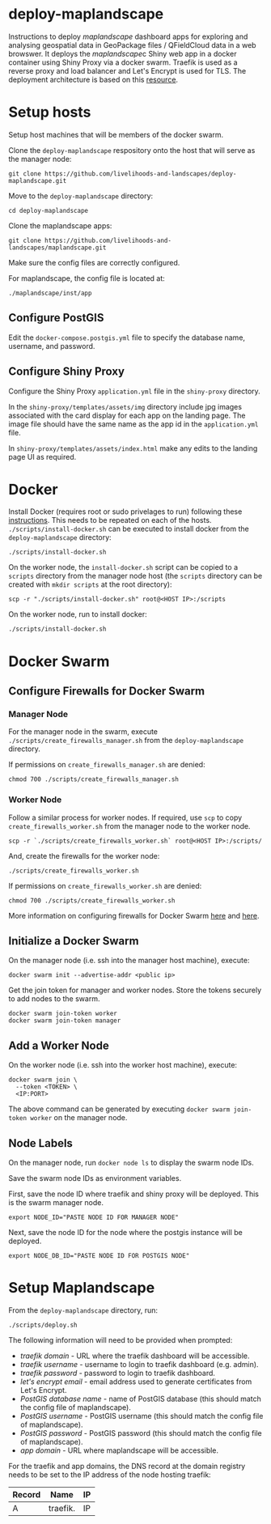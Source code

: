 # deploy-maplandscape

Instructions to deploy *maplandscape* dashboard apps for exploring and analysing geospatial data in GeoPackage files / QFieldCloud data in a web browswer. It deploys the *maplandscape*c Shiny web app in a docker container using Shiny Proxy via a docker swarm. Traefik is used as a reverse proxy and load balancer and Let's Encrypt is used for TLS. The deployment architecture is based on this [resource](https://www.databentobox.com/2020/05/31/shinyproxy-with-docker-swarm/).

# Setup hosts

Setup host machines that will be members of the docker swarm. 

Clone the `deploy-maplandscape` respository onto the host that will serve as the manager node:

```
git clone https://github.com/livelihoods-and-landscapes/deploy-maplandscape.git
```

Move to the `deploy-maplandscape` directory:

```
cd deploy-maplandscape
```

Clone the maplandscape apps:

```
git clone https://github.com/livelihoods-and-landscapes/maplandscape.git

```

Make sure the config files are correctly configured. 

For maplandscape, the config file is located at:

```
./maplandscape/inst/app
```

## Configure PostGIS

Edit the `docker-compose.postgis.yml` file to specify the database name, username, and password.

## Configure Shiny Proxy

Configure the Shiny Proxy `application.yml` file in the `shiny-proxy` directory. 

In the `shiny-proxy/templates/assets/img` directory include jpg images associated with the card display for each app on the landing page. The image file should have the same name as the app id in the `application.yml` file. 

In `shiny-proxy/templates/assets/index.html` make any edits to the landing page UI as required. 

# Docker 

Install Docker (requires root or sudo privelages to run) following these [instructions](https://docs.docker.com/engine/install/ubuntu/#install-using-the-repository). This needs to be repeated on each of the hosts. `./scripts/install-docker.sh` can be executed to install docker from the `deploy-maplandscape` directory:

```
./scripts/install-docker.sh
```

On the worker node, the `install-docker.sh` script can be copied to a `scripts` directory from the manager node host (the `scripts` directory can be created with `mkdir scripts` at the root directory):

```
scp -r "./scripts/install-docker.sh" root@<HOST IP>:/scripts
```

On the worker node, run to install docker: 
```
./scripts/install-docker.sh
```

# Docker Swarm 

## Configure Firewalls for Docker Swarm

### Manager Node

For the manager node in the swarm, execute `./scripts/create_firewalls_manager.sh` from the `deploy-maplandscape` directory.

If permissions on `create_firewalls_manager.sh` are denied:

```
chmod 700 ./scripts/create_firewalls_manager.sh
```

### Worker Node

Follow a similar process for worker nodes. If required, use `scp` to copy `create_firewalls_worker.sh` from the manager node to the worker node. 

```
scp -r `./scripts/create_firewalls_worker.sh` root@<HOST IP>:/scripts/
```
And, create the firewalls for the worker node:

```
./scripts/create_firewalls_worker.sh
```

If permissions on `create_firewalls_worker.sh` are denied:

```
chmod 700 ./scripts/create_firewalls_worker.sh
```

More information on configuring firewalls for Docker Swarm [here](https://www.digitalocean.com/community/tutorials/how-to-set-up-a-firewall-with-ufw-on-ubuntu-16-04) and [here](https://www.digitalocean.com/community/tutorials/how-to-configure-the-linux-firewall-for-docker-swarm-on-ubuntu-16-04).

## Initialize a Docker Swarm

On the manager node (i.e. ssh into the manager host machine), execute:

```
docker swarm init --advertise-addr <public ip>
```

Get the join token for manager and worker nodes. Store the tokens securely to add nodes to the swarm.

```
docker swarm join-token worker
docker swarm join-token manager
```

## Add a Worker Node

On the worker node (i.e. ssh into the worker host machine), execute:

```
docker swarm join \
  --token <TOKEN> \
  <IP:PORT>
```

The above command can be generated by executing `docker swarm join-token worker` on the manager node. 

## Node Labels

On the manager node, run `docker node ls` to display the swarm node IDs. 

Save the swarm node IDs as environment variables. 

First, save the node ID where traefik and shiny proxy will be deployed. This is the swarm manager node.

```
export NODE_ID="PASTE NODE ID FOR MANAGER NODE"
```

Next, save the node ID for the node where the postgis instance will be deployed. 

```
export NODE_DB_ID="PASTE NODE ID FOR POSTGIS NODE"
```

# Setup Maplandscape

From the `deploy-maplandscape` directory, run:

```
./scripts/deploy.sh
```

The following information will need to be provided when prompted:

* *traefik domain* - URL where the traefik dashboard will be accessible.
* *traefik username* - username to login to traefik dashboard (e.g. admin).
* *traefik password* - password to login to traefik dashboard.
* *let's encrypt email* - email address used to generate certificates from Let's Encrypt. 
* *PostGIS database name* - name of PostGIS database (this should match the config file of maplandscape).
* *PostGIS username* - PostGIS username (this should match the config file of maplandscape).
* *PostGIS password* - PostGIS password (this should match the config file of maplandscape).
* *app domain* - URL where maplandscape will be accessible. 

For the traefik and app domains, the DNS record at the domain registry needs to be set to the IP address of the node hosting traefik:

| Record | Name | IP |
|---|---|---|
| A | traefik.<your domain>| IP |

